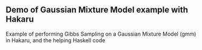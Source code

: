 Demo of Gaussian Mixture Model example with Hakaru
--------------------------------------------------

Example of performing Gibbs Sampling on a Gaussian Mixture Model (gmm)
in Hakaru, and the helping Haskell code
